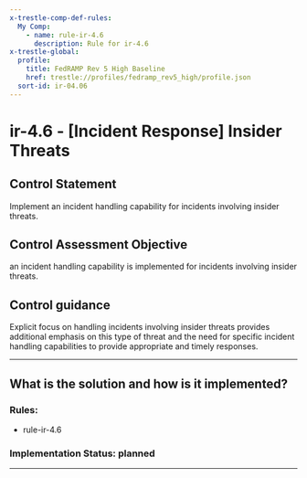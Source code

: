 ```yaml
---
x-trestle-comp-def-rules:
  My Comp:
    - name: rule-ir-4.6
      description: Rule for ir-4.6
x-trestle-global:
  profile:
    title: FedRAMP Rev 5 High Baseline
    href: trestle://profiles/fedramp_rev5_high/profile.json
  sort-id: ir-04.06
---
```


# ir-4.6 - \[Incident Response\] Insider Threats

## Control Statement

Implement an incident handling capability for incidents involving insider threats.

## Control Assessment Objective

an incident handling capability is implemented for incidents involving insider threats.

## Control guidance

Explicit focus on handling incidents involving insider threats provides additional emphasis on this type of threat and the need for specific incident handling capabilities to provide appropriate and timely responses.

______________________________________________________________________

## What is the solution and how is it implemented?

<!-- For implementation status enter one of: implemented, partial, planned, alternative, not-applicable -->

<!-- Note that the list of rules under ### Rules: is read-only and changes will not be captured after assembly to JSON -->

<!-- Add control implementation description here for control: ir-4.6 -->

### Rules:

  - rule-ir-4.6

### Implementation Status: planned

______________________________________________________________________
